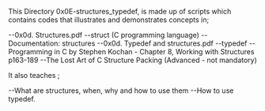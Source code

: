 This Directory 0x0E-structures_typedef, is made up of scripts which contains codes that illustrates and demonstrates concepts in;

--0x0d. Structures.pdf
--struct (C programming language)
--Documentation: structures
--0x0d. Typedef and structures.pdf
--typedef
--Programming in C by Stephen Kochan - Chapter 8, Working with Structures p163-189
--The Lost Art of C Structure Packing (Advanced - not mandatory)

It also teaches ;

--What are structures, when, why and how to use them
--How to use typedef.
